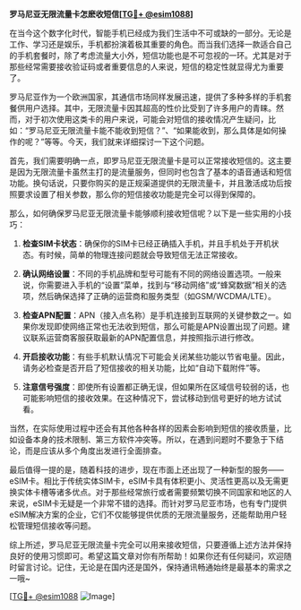 **罗马尼亚无限流量卡怎麽收短信[[TG💪+ @esim1088](https://t.me/s/esim1088)]**

在当今这个数字化时代，智能手机已经成为我们生活中不可或缺的一部分。无论是工作、学习还是娱乐，手机都扮演着极其重要的角色。而当我们选择一款适合自己的手机套餐时，除了考虑流量大小外，短信功能也是不可忽视的一环。尤其是对于那些经常需要接收验证码或者重要信息的人来说，短信的稳定性就显得尤为重要了。

罗马尼亚作为一个欧洲国家，其通信市场同样发展迅速，提供了多种多样的手机套餐供用户选择。其中，无限流量卡因其超高的性价比受到了许多用户的青睐。然而，对于初次使用这类卡的用户来说，可能会对短信的接收情况产生疑问，比如：“罗马尼亚无限流量卡能不能收到短信？”、“如果能收到，那么具体是如何操作的呢？”等等。今天，我们就来详细探讨一下这个问题。

首先，我们需要明确一点，即罗马尼亚无限流量卡是可以正常接收短信的。这主要是因为无限流量卡虽然主打的是流量服务，但同时也包含了基本的语音通话和短信功能。换句话说，只要你购买的是正规渠道提供的无限流量卡，并且激活成功后按照要求设置了相关参数，那么你的短信接收功能是完全可以得到保障的。

那么，如何确保罗马尼亚无限流量卡能够顺利接收短信呢？以下是一些实用的小技巧：

1. **检查SIM卡状态**：确保你的SIM卡已经正确插入手机，并且手机处于开机状态。有时候，简单的物理连接问题就会导致短信无法正常接收。

2. **确认网络设置**：不同的手机品牌和型号可能有不同的网络设置选项。一般来说，你需要进入手机的“设置”菜单，找到与“移动网络”或“蜂窝数据”相关的选项，然后确保选择了正确的运营商和服务类型（如GSM/WCDMA/LTE）。

3. **检查APN配置**：APN（接入点名称）是手机连接到互联网的关键参数之一。如果你发现即使网络正常也无法收到短信，那么可能是APN设置出现了问题。建议联系运营商客服获取最新的APN配置信息，并按照指示进行修改。

4. **开启接收功能**：有些手机默认情况下可能会关闭某些功能以节省电量。因此，请务必检查是否开启了短信接收的相关功能，比如“自动下载附件”等。

5. **注意信号强度**：即使所有设置都正确无误，但如果所在区域信号较弱的话，也可能影响短信的接收效果。在这种情况下，尝试移动到信号更好的地方试试看。

当然，在实际使用过程中还会有其他各种各样的因素会影响到短信的接收质量，比如设备本身的技术限制、第三方软件冲突等。所以，在遇到问题时不要急于下结论，而是应该从多个角度出发进行全面排查。

最后值得一提的是，随着科技的进步，现在市面上还出现了一种新型的服务——eSIM卡。相比于传统实体SIM卡，eSIM卡具有体积更小、灵活性更高以及无需更换实体卡槽等诸多优点。对于那些经常旅行或者需要频繁切换不同国家和地区的人来说，eSIM卡无疑是一个非常不错的选择。而针对罗马尼亚市场，也有专门提供eSIM解决方案的企业，它们不仅能够提供优质的无限流量服务，还能帮助用户轻松管理短信接收等问题。

综上所述，罗马尼亚无限流量卡完全可以用来接收短信，只要遵循上述方法并保持良好的使用习惯即可。希望这篇文章对你有所帮助！如果你还有任何疑问，欢迎随时留言讨论。记住，无论是在国内还是国外，保持通讯畅通始终是最基本的需求之一哦~

[[TG💪+ @esim1088](https://t.me/s/esim1088) ![Image](https://i.postimg.cc/4NQfJmqS/Snipaste-2025-05-13-00-14-12.png)]